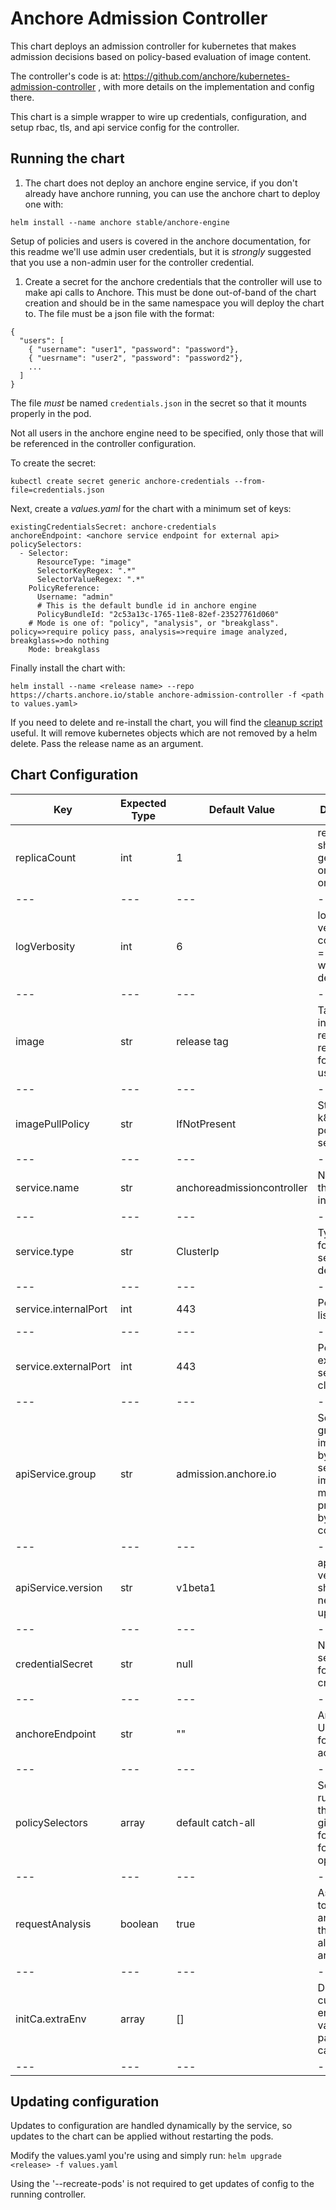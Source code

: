# Anchore Admission Controller

This chart deploys an admission controller for kubernetes that makes admission decisions based on policy-based evaluation of image content.

The controller's code is at: https://github.com/anchore/kubernetes-admission-controller , with more details on the implementation and config there.

This chart is a simple wrapper to wire up credentials, configuration, and setup rbac, tls, and api service config for the controller.


## Running the chart

1. The chart does not deploy an anchore engine service, if you don't already have anchore running, you can use the anchore chart
to deploy one with:

```
helm install --name anchore stable/anchore-engine
```

Setup of policies and users is covered in the anchore documentation, for this readme we'll use admin user credentials, but it 
is *strongly* suggested that you use a non-admin user for the controller credential.

1. Create a secret for the anchore credentials that the controller will use to make api calls to Anchore. This must be done out-of-band of the chart creation and should be in the
same namespace you will deploy the chart to. The file must be a json file with the format:

```
{
  "users": [
    { "username": "user1", "password": "password"},
    { "uesrname": "user2", "password": "password2"},
    ...      
  ]
}
```

The file *must* be named `credentials.json` in the secret so that it mounts properly in the pod.

Not all users in the anchore engine need to be specified, only those that will be referenced in the controller configuration.

To create the secret:

```
kubectl create secret generic anchore-credentials --from-file=credentials.json
```

Next, create a _values.yaml_ for the chart with a minimum set of keys:
```
existingCredentialsSecret: anchore-credentials
anchoreEndpoint: <anchore service endpoint for external api>
policySelectors:
  - Selector:
      ResourceType: "image"
      SelectorKeyRegex: ".*"
      SelectorValueRegex: ".*"
    PolicyReference:
      Username: "admin"
      # This is the default bundle id in anchore engine
      PolicyBundleId: "2c53a13c-1765-11e8-82ef-23527761d060"
    # Mode is one of: "policy", "analysis", or "breakglass". policy=>require policy pass, analysis=>require image analyzed, breakglass=>do nothing
    Mode: breakglass
```

Finally install the chart with:
```
helm install --name <release name> --repo https://charts.anchore.io/stable anchore-admission-controller -f <path to values.yaml>
```

If you need to delete and re-install the chart, you will find the [cleanup script](files/cleanup.sh) useful.
It will remove kubernetes objects which are not removed by a helm delete. Pass the release name as an argument.

## Chart Configuration

| Key | Expected Type | Default Value | Description |
|---|---|---|---|
|replicaCount | int | 1 | replicas, should generally only need one 
|---|---|---|---|
|logVerbosity | int | 6 | log verbosity of controller, 1 = error, 2 warn, 3 debug....
|---|---|---|---|
|image | str | release tag | Tag including registry and repository for image to use 
|---|---|---|---|
|imagePullPolicy | str | IfNotPresent | Standard k8s pull policy setting
|---|---|---|---|
|service.name | str | anchoreadmissioncontroller | Name for the svc instance 
|---|---|---|---|
|service.type | str | ClusterIp | Type to use for k8s service definition
|---|---|---|---|
|service.internalPort | int | 443 | Port the pod listens on
|---|---|---|---|
|service.externalPort | int | 443 | Port to expose to service clients
|---|---|---|---|
|apiService.group | str | admission.anchore.io | Service group implemented by the service image (must match that presented by controller)
|---|---|---|---|
|apiService.version | str | v1beta1 | api service version, should not need to be updated
|---|---|---|---|
|credentialSecret | str | null | Name of the secret to use for credentials
|---|---|---|---|
|anchoreEndpoint | str | "" | Anchore URL to use for api access
|---|---|---|---|
|policySelectors | array | default catch-all | Selector rules, see the project github page for detail on format and options.
|---|---|---|---|
|requestAnalysis | boolean | true | Ask anchore to analyze an image that isn't already analyzed
|---|---|---|---|
|initCa.extraEnv | array | [] | Define custom environment variables to pass to init-ca pod |
|---|---|---|---|

## Updating configuration

Updates to configuration are handled dynamically by the service, so updates to the chart can be applied without restarting
the pods.

Modify the values.yaml you're using and simply run: `helm upgrade <release> -f values.yaml`

Using the '--recreate-pods' is not required to get updates of config to the running controller.
